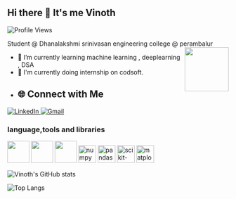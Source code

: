 ## Hi there 👋 It's me Vinoth
![Profile Views](https://komarev.com/ghpvc/?username=vinoth-G18&color=blue)


Student @ Dhanalakshmi srinivasan engineering college @ perambalur
<img align="right" width="100" height="100" src="https://i.pinimg.com/originals/47/f0/34/47f0342cec72b800463bf003eac1257e.gif">
                                                
- 🌱 I’m currently learning machine learning , deeplearning , DSA
- 🌱  I'm currently doing internship on codsoft.
- ## 🌐 Connect with Me

<p align="left">
  <a href="www.linkedin.com/in/vinoth-g18"target="_blank">
    <img src="https://img.shields.io/badge/LinkedIn-%230077B5.svg?&style=for-the-badge&logo=linkedin&logoColor=white" alt="LinkedIn"/>
  </a>
  <a href="mailto:vinothvinothg1812@gmail.com">
    <img src="https://img.shields.io/badge/Gmail-D14836?style=for-the-badge&logo=gmail&logoColor=white" alt="Gmail"/>
  </a>

</p>



### language,tools and libraries

<p align="left">
<img height="50" width="50" src="https://img.icons8.com/color/48/000000/python.png"/> 
<img height="50" width="50" src="https://img.icons8.com/color/48/000000/visual-studio-code-2019.png"/> <img height="50" width="50" src="https://img.icons8.com/color/48/000000/pycharm.png"/>
<img src="https://cdn.jsdelivr.net/gh/devicons/devicon/icons/numpy/numpy-original.svg" height="40" alt="numpy"/>
<img src="https://cdn.jsdelivr.net/gh/devicons/devicon/icons/pandas/pandas-original.svg" height="40" alt="pandas"/>
<img src="https://cdn.jsdelivr.net/gh/devicons/devicon/icons/scikitlearn/scikitlearn-original.svg" height="40" alt="scikit-learn"/>
<img src="https://upload.wikimedia.org/wikipedia/commons/8/84/Matplotlib_icon.svg" height="40" alt="matplotlib"/>
</p>


![Vinoth's GitHub stats](https://github-readme-activity-graph.vercel.app/graph?username=vinoth-G18)

![Top Langs](https://github-readme-stats.vercel.app/api/top-langs/?username=vinoth-G18&layout=compact)






